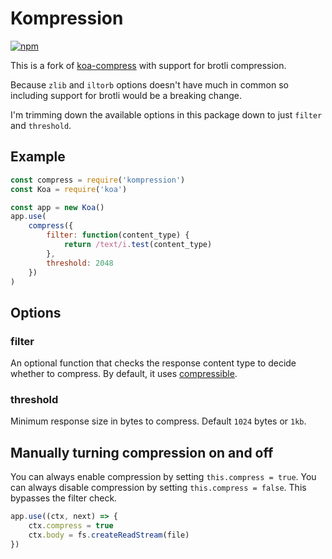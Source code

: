 # Kompression

[![npm](https://img.shields.io/npm/v/kompression.svg?style=flat-square)](https://npm.im/kompression)
<!-- [![Build Status](https://travis-ci.org/koajs/compress.png)](https://travis-ci.org/koajs/compress) -->
<!-- [![Greenkeeper badge](https://badges.greenkeeper.io/koajs/compress.svg)](https://greenkeeper.io/) -->

This is a fork of [koa-compress](https://github.com/koajs/compress) with support for brotli compression.

Because `zlib` and `iltorb` options doesn't have much in common so including support for brotli
would be a breaking change.

I'm trimming down the available options in this package down to just `filter` and `threshold`.

## Example

```js
const compress = require('kompression')
const Koa = require('koa')

const app = new Koa()
app.use(
    compress({
        filter: function(content_type) {
            return /text/i.test(content_type)
        },
        threshold: 2048
    })
)
```

## Options

### filter

An optional function that checks the response content type to decide whether to compress.
By default, it uses [compressible](https://github.com/expressjs/compressible).

### threshold

Minimum response size in bytes to compress.
Default `1024` bytes or `1kb`.

## Manually turning compression on and off

You can always enable compression by setting `this.compress = true`.
You can always disable compression by setting `this.compress = false`.
This bypasses the filter check.

```js
app.use((ctx, next) => {
    ctx.compress = true
    ctx.body = fs.createReadStream(file)
})
```
